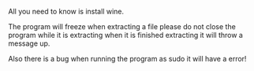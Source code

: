 All you need to know is install wine.

The program will freeze when extracting a file please do not close the program while it is extracting when it is finished extracting it will throw a message up.

Also there is a bug when running the program as sudo it will have a error!

